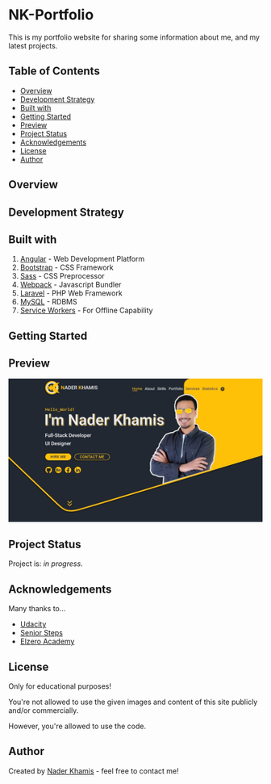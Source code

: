 # NK-Portfolio

This is my portfolio website for sharing some information about me, and my latest projects.

## Table of Contents

- [Overview](#overview)
- [Development Strategy](#development-strategy)
- [Built with](#built-with)
- [Getting Started](#getting-started)
- [Preview](#preview)
- [Project Status](#project-status)
- [Acknowledgements](#acknowledgements)
- [License](#license)
- [Author](#author)

## Overview

## Development Strategy

## Built with

1. [Angular](https://angular.io/) - Web Development Platform
2. [Bootstrap](https://getbootstrap.com/) - CSS Framework
3. [Sass](https://sass-lang.com/) - CSS Preprocessor
4. [Webpack](https://webpack.js.org/) - Javascript Bundler
5. [Laravel](https://laravel.com/) - PHP Web Framework
6. [MySQL](https://dev.mysql.com/) - RDBMS
7. [Service Workers](https://developers.google.com/web/fundamentals/primers/service-workers) - For Offline Capability

## Getting Started

## Preview

![NK-Home Screen](NK-preview.jpg)

## Project Status

Project is: _in progress_.

## Acknowledgements

Many thanks to...

- [Udacity](https://www.udacity.com/)
- [Senior Steps](http://www.seniorsteps.net/en?fbclid=IwAR3gcRbSVqUp8U2sPf5R4mDC9tRRunQZCjlADTMMUxJe-ywoDjdTWqxDeGQ)
- [Elzero Academy](https://elzero.org/)

## License

Only for educational purposes!

You're not allowed to use the given images and content of this site publicly and/or commercially.

However, you're allowed to use the code.

## Author

Created by [Nader Khamis](https://www.naderkhamis.com/) - feel free to contact me!
